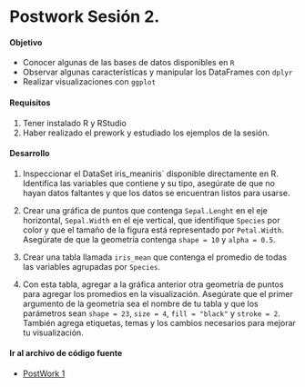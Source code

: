 # Postwork Sesión 2.

#### Objetivo

- Conocer algunas de las bases de datos disponibles en `R`
- Observar algunas características y manipular los DataFrames con `dplyr`
- Realizar visualizaciones con `ggplot`
#### Requisitos

1. Tener instalado R y RStudio
2. Haber realizado el prework y estudiado los ejemplos de la sesión.

#### Desarrollo

1) Inspeccionar el DataSet iris_meaniris` disponible directamente en R. Identifica las variables que contiene y su tipo, asegúrate de que no hayan datos faltantes y 
que los datos se encuentran listos para usarse.

2) Crear una gráfica de puntos que contenga `Sepal.Lenght` en el eje horizontal, `Sepal.Width` en el eje vertical, que identifique `Species` por color y que el tamaño de la figura está representado por `Petal.Width`. Asegúrate de que la geometría contenga `shape = 10` y `alpha = 0.5`.

3) Crear una tabla llamada `iris_mean` que contenga el promedio de todas las variables agrupadas por `Species`.

4) Con esta tabla, agregar a la gráfica anterior otra geometría de puntos para agregar los promedios en la visualización. Asegúrate que el primer argumento de la geometría sea el nombre de tu tabla y que los parámetros sean `shape = 23`, `size = 4`, `fill = "black"` y `stroke = 2`. También agrega etiquetas, temas y los cambios necesarios para mejorar tu visualización.

 
#### Ir al archivo de código fuente
- [PostWork 1](src/PostWork2.R)
